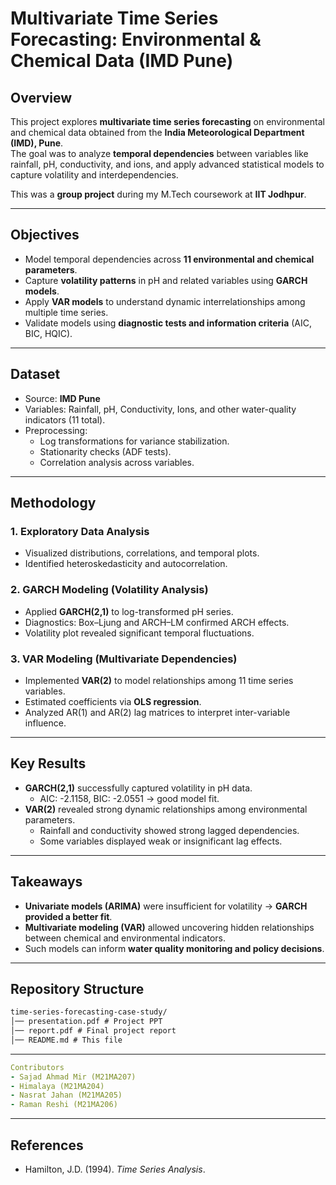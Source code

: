 # Multivariate Time Series Forecasting: Environmental & Chemical Data (IMD Pune)

## Overview  
This project explores **multivariate time series forecasting** on environmental and chemical data obtained from the **India Meteorological Department (IMD), Pune**.  
The goal was to analyze **temporal dependencies** between variables like rainfall, pH, conductivity, and ions, and apply advanced statistical models to capture volatility and interdependencies.  

This was a **group project** during my M.Tech coursework at **IIT Jodhpur**.  

---

## Objectives  
- Model temporal dependencies across **11 environmental and chemical parameters**.  
- Capture **volatility patterns** in pH and related variables using **GARCH models**.  
- Apply **VAR models** to understand dynamic interrelationships among multiple time series.  
- Validate models using **diagnostic tests and information criteria** (AIC, BIC, HQIC).  

---

## Dataset  
- Source: **IMD Pune**  
- Variables: Rainfall, pH, Conductivity, Ions, and other water-quality indicators (11 total).  
- Preprocessing:
  - Log transformations for variance stabilization.  
  - Stationarity checks (ADF tests).  
  - Correlation analysis across variables.  

---

## Methodology  

### 1. Exploratory Data Analysis  
- Visualized distributions, correlations, and temporal plots.  
- Identified heteroskedasticity and autocorrelation.  

### 2. GARCH Modeling (Volatility Analysis)  
- Applied **GARCH(2,1)** to log-transformed pH series.  
- Diagnostics: Box–Ljung and ARCH–LM confirmed ARCH effects.  
- Volatility plot revealed significant temporal fluctuations.  

### 3. VAR Modeling (Multivariate Dependencies)  
- Implemented **VAR(2)** to model relationships among 11 time series variables.  
- Estimated coefficients via **OLS regression**.  
- Analyzed AR(1) and AR(2) lag matrices to interpret inter-variable influence.  

---

## Key Results  

- **GARCH(2,1)** successfully captured volatility in pH data.  
  - AIC: -2.1158, BIC: -2.0551 → good model fit.  
- **VAR(2)** revealed strong dynamic relationships among environmental parameters.  
  - Rainfall and conductivity showed strong lagged dependencies.  
  - Some variables displayed weak or insignificant lag effects.  

---

## Takeaways  

- **Univariate models (ARIMA)** were insufficient for volatility → **GARCH provided a better fit**.  
- **Multivariate modeling (VAR)** allowed uncovering hidden relationships between chemical and environmental indicators.  
- Such models can inform **water quality monitoring and policy decisions**.  

---

## Repository Structure  

```markdown
time-series-forecasting-case-study/
│── presentation.pdf # Project PPT
│── report.pdf # Final project report
│── README.md # This file
```
---

```yaml
Contributors  
- Sajad Ahmad Mir (M21MA207)  
- Himalaya (M21MA204)  
- Nasrat Jahan (M21MA205)  
- Raman Reshi (M21MA206)  
```

---

## References  
- Hamilton, J.D. (1994). *Time Series Analysis*.


